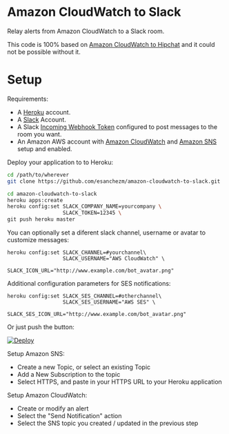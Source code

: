 Amazon CloudWatch to Slack
============================

Relay alerts from Amazon CloudWatch to a Slack room.

This code is 100% based on [Amazon CloudWatch to Hipchat](https://github.com/blackline/amazon-cloudwatch-to-hipchat)
and it could not be possible without it.

Setup
=====

Requirements:
* A [Heroku](http://heroku.com) account.
* A [Slack](http://slack.com) Account.
* A Slack [Incoming Webhook Token](https://slack.com/services/new/incoming-webhook) configured to post messages to the room you want.
* An Amazon AWS account with [Amazon CloudWatch](https://aws.amazon.com/cloudwatch/) and [Amazon SNS](https://aws.amazon.com/sns/) setup and enabled.

Deploy your application to to Heroku:
```bash
cd /path/to/wherever
git clone https://github.com/esanchezm/amazon-cloudwatch-to-slack.git

cd amazon-cloudwatch-to-slack
heroku apps:create
heroku config:set SLACK_COMPANY_NAME=yourcompany \
                  SLACK_TOKEN=12345 \
git push heroku master
```

You can optionally set a diferent slack channel, username or avatar to customize messages:

```
heroku config:set SLACK_CHANNEL=#yourchannel\
                  SLACK_USERNAME="AWS CloudWatch" \
                  SLACK_ICON_URL="http://www.example.com/bot_avatar.png"
```

Additional configuration parameters for SES notifications:

```
heroku config:set SLACK_SES_CHANNEL=#otherchannel\
                  SLACK_SES_USERNAME="AWS SES" \
                  SLACK_SES_ICON_URL="http://www.example.com/bot_avatar.png"
```

Or just push the button:

[![Deploy](https://www.herokucdn.com/deploy/button.png)](https://heroku.com/deploy)

Setup Amazon SNS:
* Create a new Topic, or select an existing Topic
* Add a New Subscription to the topic
* Select HTTPS, and paste in your HTTPS URL to your Heroku application

Setup Amazon CloudWatch:
* Create or modify an alert
* Select the "Send Notification" action
* Select the SNS topic you created / updated in the previous step
